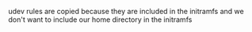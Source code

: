 udev rules are copied because they are included in the initramfs and we don't want to include our home directory in the initramfs

